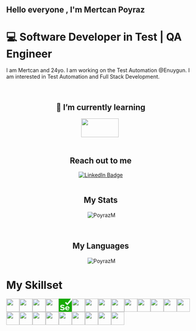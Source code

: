 ## Hello everyone , I'm Mertcan Poyraz

# 💻 Software Developer in Test | QA Engineer

I am Mertcan and 24yo. I am working on the Test Automation @Enuygun.
I am interested in Test Automation and Full Stack Development.

<br>
<h2 align="center"> 👾 I’m currently learning </h2> 
<div align="center" >
  <img src="https://res.cloudinary.com/practicaldev/image/fetch/s--_3XbWr5L--/c_imagga_scale,f_auto,fl_progressive,h_420,q_auto,w_1000/https://dev-to-uploads.s3.amazonaws.com/uploads/articles/1xofa8chbq27ozlle2jw.png" width = "100" height = "50">&nbsp
</div>


<br>
<h2 align="center"> Reach out to me</h2>
<div align="center">
<a href="https://www.linkedin.com/in/poyrazmertcan/">
        <img src="https://img.shields.io/badge/LinkedIn-blue?style=for-the-badge&logo=linkedin&logoColor=white" alt="LinkedIn Badge"/>
</a> 
</div>  



<br>
<h2 align="center"> My Stats </h2>
<div align="center">
<p>&nbsp;<img align="center" src="https://github-readme-stats.vercel.app/api?username=PoyrazM&show_icons=true&locale=en&theme=tokyonight" alt="PoyrazM" /></p>
</div>

<br>
<h2 align="center"> My Languages</h2>
<div align="center">
<p>&nbsp;<img align="center" src="https://github-readme-stats.vercel.app/api/top-langs/?username=PoyrazM&theme=tokyonight&langs_count=10&layout=compact" alt="PoyrazM" /></p>
</div>

# My Skillset
<img src="https://1000logos.net/wp-content/uploads/2020/09/Java-Emblem-2048x1280.jpg" width = "35" height = "35" align = left>
<img src="https://upload.wikimedia.org/wikipedia/commons/thumb/9/99/Unofficial_JavaScript_logo_2.svg/1200px-Unofficial_JavaScript_logo_2.svg.png" width = "35" height = "35" align = left>
<img src="https://upload.wikimedia.org/wikipedia/commons/4/4c/Typescript_logo_2020.svg" width = "35" height = "35" align = left>
<img src="https://e7.pngegg.com/pngimages/931/804/png-clipart-spring-framework-software-framework-java-application-framework-web-framework-java-leaf-text.png" width="35" height="35" align=left>
<img src="https://raw.githubusercontent.com/github/explore/5b3600551e122a3277c2c5368af2ad5725ffa9a1/topics/selenium/selenium.png" width = "35" height = "35" align = left>
<img src="https://copm.s3.amazonaws.com/581f5ac1.png" width = "35" height = "35" align = left>
<img src="https://miro.medium.com/max/400/1*qmS-f8Pv72ZavjF22v-xiw.png" width ="35" height="35"align = left>
<img src="https://avatars.mds.yandex.net/i?id=e4404bd4726626092e912b5ccd9a9f97-4322178-images-thumbs&n=13" width = "35" height ="35"align = left>
<img src="https://upload.wikimedia.org/wikipedia/commons/thumb/e/e4/Katalon-logo-vector.svg/1200px-Katalon-logo-vector.svg.png" width = "35" height ="35"align = left>
<img src="https://devqa.io/assets/images/karate-automated-api-testing.png"width = "35" height ="35"align = left>
<img src="https://miro.medium.com/max/1400/1*dOZ2YEUpPOxiNGVMq6-K_g.jpeg"width = "35" height ="35"align = left>
<img src="https://miro.medium.com/max/631/1*vVFlHffet6kcD4cBNogVzQ.png"width = "35" height ="35"align = left>
<img src="https://pbs.twimg.com/profile_images/1318604600677527552/stk8sqYZ_400x400.png"width = "35" height ="35"align = left>
<img src="https://upload.wikimedia.org/wikipedia/commons/thumb/3/3f/Git_icon.svg/1200px-Git_icon.svg.png"width = "35" height ="35"align = left>
<img src="https://miro.medium.com/max/1200/0*iBTgSG7hAjdlHZM_.png"width = "35" height ="35"align = left>
<img src="https://i.pinimg.com/originals/87/e8/49/87e8491cdd5ee5dacf3059f0c0832ce7.png" width = "35" height ="35"align = left>
<img src="https://logowiki.net/uploads/logo/a/appium.svg"width = "35" height = "35" align = left>
<img src="https://1.bp.blogspot.com/-rQ70BFa26fo/Xuz5obVh5TI/AAAAAAAAVU8/sPq_JiH52xUkqk2zFV5wqWrrotaVp2sOACK4BGAsYHg/s1600/jenkinsLogo1.png" width="35" height="35" align = left>
<img src="https://repository-images.githubusercontent.com/410190953/8612467d-5a5c-40cb-a3f3-7966cea3f396" width="35" height="35" align = left>
<img src="https://cdn.dribbble.com/users/66221/screenshots/1655593/html5.png" width="35" height="35" align = left>
<img src="https://ucarecdn.com/0295176b-b17a-4106-b3b0-5bf2b14365e6/" width="35" height="35" align = left>
<img src="https://w1.pngwing.com/pngs/711/379/png-transparent-green-grass-mongodb-database-documentoriented-database-dashboard-nosql-bson-javascript.png" width="35" height="35" align = left>
<img src="https://pbs.twimg.com/profile_images/1451297216187011072/xLd1JSZk_400x400.png" width="35" height="35" align = left>

